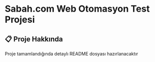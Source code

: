 # Sabah.com Web Otomasyon Test Projesi

## 📋 Proje Hakkında
Proje tamamlandığında detaylı README dosyası hazırlanacaktır